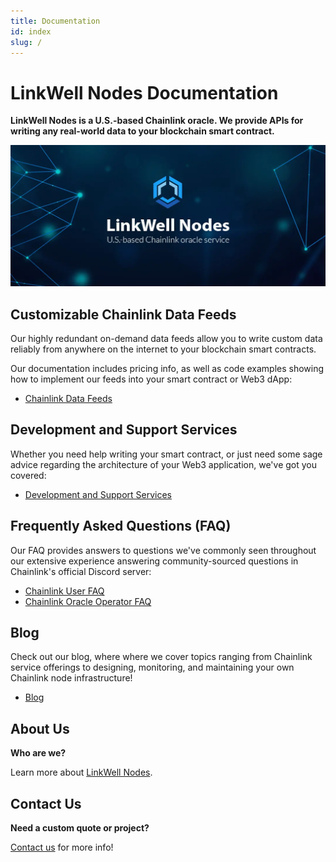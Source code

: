 ```yaml
---
title: Documentation
id: index
slug: /
---
```


# LinkWell Nodes Documentation

**LinkWell Nodes is a U.S.-based Chainlink oracle. We provide APIs for writing any real-world data to your blockchain smart contract.**

![LinkWell Nodes - U.S.-based Chainlink node operator](/img/lw-banner_1080x485_Docs-Home.webp "LinkWell Nodes - U.S.-based Chainlink node operator")

## Customizable Chainlink Data Feeds

Our highly redundant on-demand data feeds allow you to write custom data reliably from anywhere on the internet to your blockchain smart contracts. 

Our documentation includes pricing info, as well as code examples showing how to implement our feeds into your smart contract or Web3 dApp:

- [Chainlink Data Feeds](/services/direct-request-jobs/Jobs-and-Pricing)

## Development and Support Services

Whether you need help writing your smart contract, or just need some sage advice regarding the architecture of your Web3 application, we've got you covered:

- [Development and Support Services](/services/Development-Services)

## Frequently Asked Questions (FAQ)

Our FAQ provides answers to questions we've commonly seen throughout our extensive experience answering community-sourced questions in Chainlink's official Discord server:

- [Chainlink User FAQ](/knowledgebase/faq/Chainlink-Users)
- [Chainlink Oracle Operator FAQ](/knowledgebase/faq/Chainlink-Operators)

## Blog

Check out our blog, where where we cover topics ranging from Chainlink service offerings to designing, monitoring, and maintaining your own Chainlink node infrastructure!

- [Blog](/blog) 

## About Us

**Who are we?** 

Learn more about [LinkWell Nodes](/about).

## Contact Us

**Need a custom quote or project?** 

[Contact us](https://linkwellnodes.io/#contact-us) for more info!